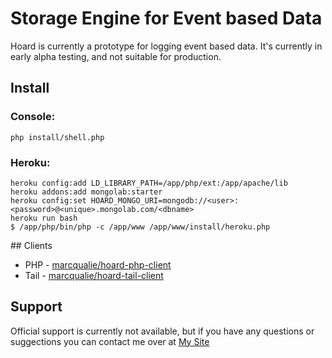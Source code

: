 # Storage Engine for Event based Data

Hoard is currently a prototype for logging event based data. It's currently in early alpha testing, and not suitable for production.

## Install

### Console:

	php install/shell.php
	
### Heroku:
	
	heroku config:add LD_LIBRARY_PATH=/app/php/ext:/app/apache/lib
	heroku addons:add mongolab:starter
	heroku config:set HOARD_MONGO_URI=mongodb://<user>:<password>@<unique>.mongolab.com/<dbname>
	heroku run bash
	$ /app/php/bin/php -c /app/www /app/www/install/heroku.php

## Clients

- PHP - [marcqualie/hoard-php-client](https://github.com/marcqualie/hoard-php-client)
- Tail - [marcqualie/hoard-tail-client](https://github.com/marcqualie/hoard-tail-client)
	
## Support

Official support is currently not available, but if you have any questions or suggections you can contact me over at [My Site](https://www.marcqualie.com/contact/)
